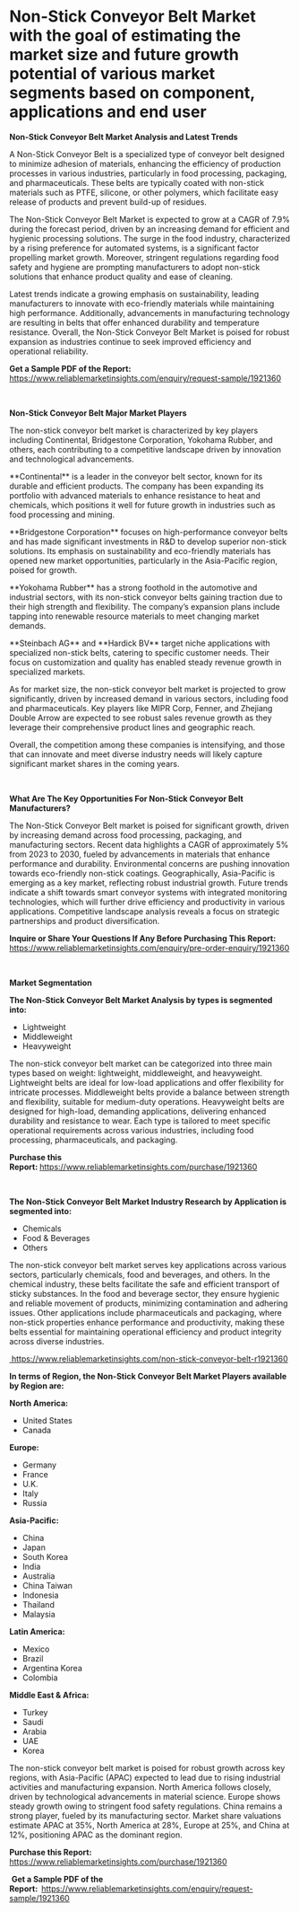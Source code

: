 <p><h1>Non-Stick Conveyor Belt Market with the goal of estimating the market size and future growth potential of various market segments based on component, applications and end user</h1></p><p><strong>Non-Stick Conveyor Belt Market Analysis and Latest Trends</strong></p>
<p><p>A Non-Stick Conveyor Belt is a specialized type of conveyor belt designed to minimize adhesion of materials, enhancing the efficiency of production processes in various industries, particularly in food processing, packaging, and pharmaceuticals. These belts are typically coated with non-stick materials such as PTFE, silicone, or other polymers, which facilitate easy release of products and prevent build-up of residues.</p><p>The Non-Stick Conveyor Belt Market is expected to grow at a CAGR of 7.9% during the forecast period, driven by an increasing demand for efficient and hygienic processing solutions. The surge in the food industry, characterized by a rising preference for automated systems, is a significant factor propelling market growth. Moreover, stringent regulations regarding food safety and hygiene are prompting manufacturers to adopt non-stick solutions that enhance product quality and ease of cleaning.</p><p>Latest trends indicate a growing emphasis on sustainability, leading manufacturers to innovate with eco-friendly materials while maintaining high performance. Additionally, advancements in manufacturing technology are resulting in belts that offer enhanced durability and temperature resistance. Overall, the Non-Stick Conveyor Belt Market is poised for robust expansion as industries continue to seek improved efficiency and operational reliability.</p></p>
<p><strong>Get a Sample PDF of the Report:&nbsp;</strong> <a href="https://www.reliablemarketinsights.com/enquiry/request-sample/1921360?utm_campaign=2221&utm_medium=2&utm_source=Github&utm_content=ia&utm_term=12042025&utm_id=non-stick-conveyor-belt">https://www.reliablemarketinsights.com/enquiry/request-sample/1921360</a></p>
<p>&nbsp;</p>
<p><strong>Non-Stick Conveyor Belt Major Market Players</strong></p>
<p><p>The non-stick conveyor belt market is characterized by key players including Continental, Bridgestone Corporation, Yokohama Rubber, and others, each contributing to a competitive landscape driven by innovation and technological advancements.</p><p>**Continental** is a leader in the conveyor belt sector, known for its durable and efficient products. The company has been expanding its portfolio with advanced materials to enhance resistance to heat and chemicals, which positions it well for future growth in industries such as food processing and mining.</p><p>**Bridgestone Corporation** focuses on high-performance conveyor belts and has made significant investments in R&D to develop superior non-stick solutions. Its emphasis on sustainability and eco-friendly materials has opened new market opportunities, particularly in the Asia-Pacific region, poised for growth.</p><p>**Yokohama Rubber** has a strong foothold in the automotive and industrial sectors, with its non-stick conveyor belts gaining traction due to their high strength and flexibility. The company’s expansion plans include tapping into renewable resource materials to meet changing market demands.</p><p>**Steinbach AG** and **Hardick BV** target niche applications with specialized non-stick belts, catering to specific customer needs. Their focus on customization and quality has enabled steady revenue growth in specialized markets.</p><p>As for market size, the non-stick conveyor belt market is projected to grow significantly, driven by increased demand in various sectors, including food and pharmaceuticals. Key players like MIPR Corp, Fenner, and Zhejiang Double Arrow are expected to see robust sales revenue growth as they leverage their comprehensive product lines and geographic reach.</p><p>Overall, the competition among these companies is intensifying, and those that can innovate and meet diverse industry needs will likely capture significant market shares in the coming years.</p></p>
<p>&nbsp;</p>
<p><strong>What Are The Key Opportunities For Non-Stick Conveyor Belt Manufacturers?</strong></p>
<p><p>The Non-Stick Conveyor Belt market is poised for significant growth, driven by increasing demand across food processing, packaging, and manufacturing sectors. Recent data highlights a CAGR of approximately 5% from 2023 to 2030, fueled by advancements in materials that enhance performance and durability. Environmental concerns are pushing innovation towards eco-friendly non-stick coatings. Geographically, Asia-Pacific is emerging as a key market, reflecting robust industrial growth. Future trends indicate a shift towards smart conveyor systems with integrated monitoring technologies, which will further drive efficiency and productivity in various applications. Competitive landscape analysis reveals a focus on strategic partnerships and product diversification.</p></p>
<p><strong>Inquire or Share Your Questions If Any Before Purchasing This Report:</strong> <a href="https://www.reliablemarketinsights.com/enquiry/pre-order-enquiry/1921360?utm_campaign=2221&utm_medium=2&utm_source=Github&utm_content=ia&utm_term=12042025&utm_id=non-stick-conveyor-belt">https://www.reliablemarketinsights.com/enquiry/pre-order-enquiry/1921360</a></p>
<p>&nbsp;</p>
<p><strong>Market Segmentation</strong></p>
<p><strong>The Non-Stick Conveyor Belt Market Analysis by types is segmented into:</strong></p>
<p><ul><li>Lightweight</li><li>Middleweight</li><li>Heavyweight</li></ul></p>
<p><p>The non-stick conveyor belt market can be categorized into three main types based on weight: lightweight, middleweight, and heavyweight. Lightweight belts are ideal for low-load applications and offer flexibility for intricate processes. Middleweight belts provide a balance between strength and flexibility, suitable for medium-duty operations. Heavyweight belts are designed for high-load, demanding applications, delivering enhanced durability and resistance to wear. Each type is tailored to meet specific operational requirements across various industries, including food processing, pharmaceuticals, and packaging.</p></p>
<p><strong>Purchase this Report:&nbsp;</strong><a href="https://www.reliablemarketinsights.com/purchase/1921360?utm_campaign=2221&utm_medium=2&utm_source=Github&utm_content=ia&utm_term=12042025&utm_id=non-stick-conveyor-belt">https://www.reliablemarketinsights.com/purchase/1921360</a></p>
<p>&nbsp;</p>
<p><strong>The Non-Stick Conveyor Belt Market Industry Research by Application is segmented into:</strong></p>
<p><ul><li>Chemicals</li><li>Food & Beverages</li><li>Others</li></ul></p>
<p><p>The non-stick conveyor belt market serves key applications across various sectors, particularly chemicals, food and beverages, and others. In the chemical industry, these belts facilitate the safe and efficient transport of sticky substances. In the food and beverage sector, they ensure hygienic and reliable movement of products, minimizing contamination and adhering issues. Other applications include pharmaceuticals and packaging, where non-stick properties enhance performance and productivity, making these belts essential for maintaining operational efficiency and product integrity across diverse industries.</p></p>
<p><a href="https://www.reliablemarketinsights.com/non-stick-conveyor-belt-r1921360?utm_campaign=2221&utm_medium=2&utm_source=Github&utm_content=ia&utm_term=12042025&utm_id=non-stick-conveyor-belt">&nbsp;https://www.reliablemarketinsights.com/non-stick-conveyor-belt-r1921360</a></p>
<p><strong>In terms of Region, the Non-Stick Conveyor Belt Market Players available by Region are:</strong></p>
<p>
    <p> <strong> North America: </strong>
        <ul>
            <li>United States</li>
            <li>Canada</li>
        </ul>
        </p> 
    <p> <strong> Europe: </strong>
        <ul>
            <li>Germany</li>
            <li>France</li>
            <li>U.K.</li>
            <li>Italy</li>
            <li>Russia</li>
        </ul>
        </p> 
    <p> <strong> Asia-Pacific: </strong>
        <ul>
            <li>China</li>
            <li>Japan</li>
            <li>South Korea</li>
            <li>India</li>
            <li>Australia</li>
            <li>China Taiwan</li>
            <li>Indonesia</li>
            <li>Thailand</li>
            <li>Malaysia</li>
        </ul>
        </p> 
    <p> <strong> Latin America: </strong>
        <ul>
            <li>Mexico</li>
            <li>Brazil</li>
            <li>Argentina Korea</li>
            <li>Colombia</li>
        </ul>
        </p> 
    <p> <strong> Middle East & Africa: </strong>
        <ul>
            <li>Turkey</li>
            <li>Saudi</li>
            <li>Arabia</li>
            <li>UAE</li>
            <li>Korea</li>
        </ul>
    </p>
    </p>
<p><p>The non-stick conveyor belt market is poised for robust growth across key regions, with Asia-Pacific (APAC) expected to lead due to rising industrial activities and manufacturing expansion. North America follows closely, driven by technological advancements in material science. Europe shows steady growth owing to stringent food safety regulations. China remains a strong player, fueled by its manufacturing sector. Market share valuations estimate APAC at 35%, North America at 28%, Europe at 25%, and China at 12%, positioning APAC as the dominant region.</p></p>
<p><strong>Purchase this Report: </strong><a href="https://www.reliablemarketinsights.com/purchase/1921360?utm_campaign=2221&utm_medium=2&utm_source=Github&utm_content=ia&utm_term=12042025&utm_id=non-stick-conveyor-belt">https://www.reliablemarketinsights.com/purchase/1921360</a></p>
<p>&nbsp;<strong>Get a Sample PDF of the Report:&nbsp;&nbsp;</strong><a href="https://www.reliablemarketinsights.com/enquiry/request-sample/1921360?utm_campaign=2221&utm_medium=2&utm_source=Github&utm_content=ia&utm_term=12042025&utm_id=non-stick-conveyor-belt">https://www.reliablemarketinsights.com/enquiry/request-sample/1921360</a></p>
<p><strong></strong></p>
<p><p></p><p></p><p></p></p>